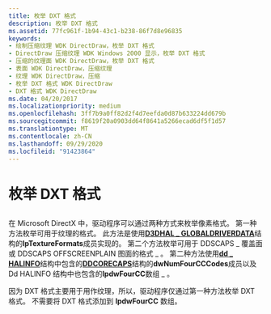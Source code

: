 ```yaml
---
title: 枚举 DXT 格式
description: 枚举 DXT 格式
ms.assetid: 77fc961f-1b94-43c1-b238-86f7d8e96835
keywords:
- 绘制压缩纹理 WDK DirectDraw，枚举 DXT 格式
- DirectDraw 压缩纹理 WDK Windows 2000 显示，枚举 DXT 格式
- 压缩的纹理面 WDK DirectDraw，枚举 DXT 格式
- 表面 WDK DirectDraw，压缩纹理
- 纹理 WDK DirectDraw，压缩
- 枚举 DXT 格式 WDK DirectDraw
- DXT 格式 WDK DirectDraw
ms.date: 04/20/2017
ms.localizationpriority: medium
ms.openlocfilehash: 3ff7b9a0ff82d2f4d7eefda0d87b633224dd679b
ms.sourcegitcommit: f8619f20a0903dd64f8641a5266ecad6df5f1d57
ms.translationtype: MT
ms.contentlocale: zh-CN
ms.lasthandoff: 09/29/2020
ms.locfileid: "91423864"
---
```

# <a name="enumerating-dxt-formats"></a>枚举 DXT 格式


## <span id="ddk_enumerating_dxt_formats_gg"></span><span id="DDK_ENUMERATING_DXT_FORMATS_GG"></span>


在 Microsoft DirectX 中，驱动程序可以通过两种方式来枚举像素格式。 第一种方法枚举可用于纹理的格式。 此方法是使用[**D3DHAL \_ GLOBALDRIVERDATA**](/windows-hardware/drivers/ddi/d3dhal/ns-d3dhal-_d3dhal_globaldriverdata)结构的**lpTextureFormats**成员实现的。 第二个方法枚举可用于 DDSCAPS \_ 覆盖面或 DDSCAPS OFFSCREENPLAIN 图面的格式 \_ 。 第二种方法使用[**dd \_ HALINFO**](/windows/win32/api/ddrawint/ns-ddrawint-dd_halinfo)结构中包含的[**DDCORECAPS**](/windows/win32/api/ddrawi/ns-ddrawi-ddcorecaps)结构的**dwNumFourCCCodes**成员以及 Dd HALINFO 结构中也包含的**lpdwFourCC**数组 \_ 。

因为 DXT 格式主要用于用作纹理，所以，驱动程序仅通过第一种方法枚举 DXT 格式。 不需要将 DXT 格式添加到 **lpdwFourCC** 数组。

 

